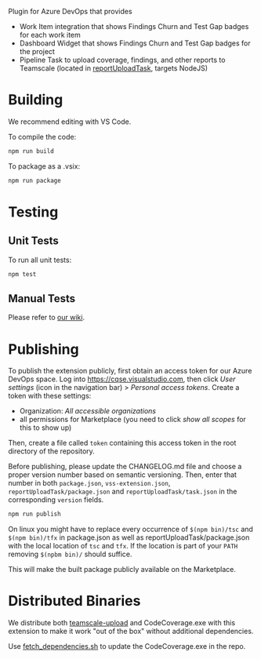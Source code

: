 Plugin for Azure DevOps that provides

- Work Item integration that shows Findings Churn and Test Gap badges for each work item
- Dashboard Widget that shows Findings Churn and Test Gap badges for the project
- Pipeline Task to upload coverage, findings, and other reports to Teamscale (located in [reportUploadTask](./reportUploadTask), targets NodeJS)

# Building

We recommend editing with VS Code.

To compile the code:

```bash
npm run build
```

To package as a .vsix:

```bash
npm run package
```

# Testing

## Unit Tests

To run all unit tests:

```bash
npm test
```

## Manual Tests

Please refer to [our wiki](https://cqse.atlassian.net/wiki/spaces/TS/pages/3035267078/K2+Azure+DevOps+Extension+Testing).

# Publishing

To publish the extension publicly, first obtain an access token for our Azure DevOps space.
Log into <https://cqse.visualstudio.com>, then click _User settings_ (icon in the navigation bar) > _Personal access tokens_.
Create a token with these settings:

- Organization: *All accessible organizations*
- all permissions for Marketplace (you need to click _show all scopes_ for this to show up)

Then, create a file called `token` containing this access token in the root directory of the repository.


Before publishing, please update the CHANGELOG.md file and choose a proper version number based on semantic versioning. 
Then, enter that number in both `package.json`, `vss-extension.json`, `reportUploadTask/package.json` and `reportUploadTask/task.json` in the corresponding `version` fields.

```bash
npm run publish
```

On linux you might have to replace every occurrence of `$(npm bin)/tsc` and `$(npm bin)/tfx` in package.json as well as
reportUploadTask/package.json with the local location of `tsc` and `tfx`. If the location is part of your `PATH`
removing `$(npbm bin)/` should suffice.

This will make the built package publicly available on the Marketplace.

# Distributed Binaries

We distribute both [teamscale-upload](https://github.com/cqse/teamscale-upload) and CodeCoverage.exe with this extension to make it work "out of the box" without additional dependencies.

Use [fetch_dependencies.sh](./reportUploadTask/fetch_dependencies.sh) to update the CodeCoverage.exe in the repo.

